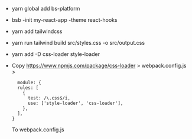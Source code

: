 
- yarn global add bs-platform
- bsb -init my-react-app -theme react-hooks
- yarn add tailwindcss
- yarn run tailwind build src/styles.css -o src/output.css
- yarn add -D css-loader style-loader
- Copy https://www.npmjs.com/package/css-loader > webpack.config.js >

  ```
    module: {
    rules: [
      {
        test: /\.css$/i,
        use: ['style-loader', 'css-loader'],
      },
    ],
  }
  ```
  To webpack.config.js


